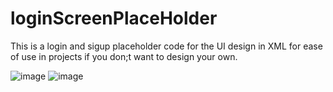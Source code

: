 # loginScreenPlaceHolder

This is a login and sigup placeholder code for the UI design in XML for ease of use in projects if you don;t want to design your own.


![image](https://user-images.githubusercontent.com/77199373/187484920-e88f6299-6757-4098-ba53-14887e557ed9.png)
![image](https://user-images.githubusercontent.com/77199373/187484989-6aac5a70-04aa-499c-a23f-5fc9d644e0a0.png)
